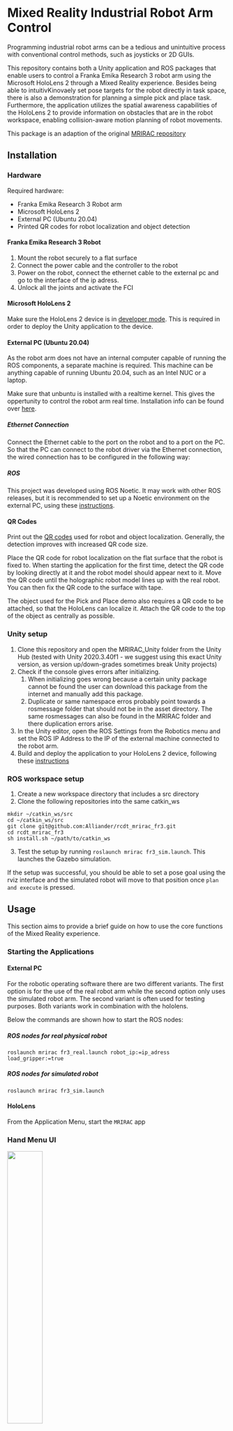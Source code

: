 # Mixed Reality Industrial Robot Arm Control

Programming industrial robot arms can be a tedious and unintuitive process with conventional control methods, such as joysticks or 2D GUIs.

This repository contains both a Unity application and ROS packages that enable users to control a Franka Emika Research 3 robot arm using the Microsoft HoloLens 2 through a Mixed Reality experience. Besides being able to intuitivKinovaely set pose targets for the robot directly in task space, there is also a demonstration for planning a simple pick and place task. Furthermore, the application utilizes the spatial awareness capabilities of the HoloLens 2 to provide information on obstacles that are in the robot workspace, enabling collision-aware motion planning of robot movements.

This package is an adaption of the original [MRIRAC repository](https://github.com/microsoft/mixed-reality-robot-arm-control-demo/tree/main)

## Installation
### Hardware
Required hardware:
* Franka Emika Research 3 Robot arm
* Microsoft HoloLens 2
* External PC (Ubuntu 20.04)
* Printed QR codes for robot localization and object detection

#### Franka Emika Research 3 Robot
1. Mount the robot securely to a flat surface
2. Connect the power cable and the controller to the robot
3. Power on the robot, connect the ethernet cable to the external pc and go to the interface of the ip adress.
4. Unlock all the joints and activate the FCI

#### Microsoft HoloLens 2
Make sure the HoloLens 2 device is in [developer mode](https://learn.microsoft.com/en-us/windows/mixed-reality/develop/advanced-concepts/using-visual-studio?tabs=hl2#enabling-developer-mode). This is required in order to deploy the Unity application to the device.

#### External PC (Ubuntu 20.04)
As the robot arm does not have an internal computer capable of running the ROS components, a separate machine is required. This machine can be anything capable of running Ubuntu 20.04, such as an Intel NUC or a laptop. 

Make sure that unbuntu is installed with a realtime kernel. This gives the oppertunity to control the robot arm real time. Installation info can be found over [here](https://frankaemika.github.io/docs/installation_linux.html).

##### Ethernet Connection
Connect the Ethernet cable to the port on the robot and to a port on the PC. So that the PC can connect to the robot driver via the Ethernet connection, the wired connection has to be configured in the following way:

##### ROS
This project was developed using ROS Noetic. It may work with other ROS releases, but it is recommended to set up a Noetic environment on the external PC, using these [instructions](http://wiki.ros.org/noetic/Installation/Ubuntu).

#### QR Codes
Print out the [QR codes](doc/images/qr_codes/) used for robot and object localization. Generally, the detection improves with increased QR code size.

Place the QR code for robot localization on the flat surface that the robot is fixed to. When starting the application for the first time, detect the QR code by looking directly at it and the robot model should appear next to it. Move the QR code until the holographic robot model lines up with the real robot. You can then fix the QR code to the surface with tape.

The object used for the Pick and Place demo also requires a QR code to be attached, so that the HoloLens can localize it. Attach the QR code to the top of the object as centrally as possible.

### Unity setup
1. Clone this repository and open the MRIRAC_Unity folder from the Unity Hub (tested with Unity 2020.3.40f1 - we suggest using this exact Unity version, as version up/down-grades sometimes break Unity projects)
2. Check if the console gives errors after initializing.
    1. When initializing goes wrong because a certain unity package cannot be found the user can download this package from the internet and manually add this package.
    2. Duplicate or same namespace erros probably point towards a rosmessage folder that should not be in the asset directory. The same rosmessages can also be found in the MRIRAC folder and there duplication errors arise.
3. In the Unity editor, open the ROS Settings from the Robotics menu and set the ROS IP Address to the IP of the external machine connected to the robot arm.
4. Build and deploy the application to your HoloLens 2 device, following these [instructions](https://learn.microsoft.com/en-us/windows/mixed-reality/develop/unity/build-and-deploy-to-hololens) 

### ROS workspace setup
1. Create a new workspace directory that includes a src directory
2. Clone the following repositories into the same catkin_ws

```
mkdir ~/catkin_ws/src
cd ~/catkin_ws/src
git clone git@github.com:Alliander/rcdt_mrirac_fr3.git
cd rcdt_mrirac_fr3
sh install.sh ~/path/to/catkin_ws
```

3. Test the setup by running `roslaunch mrirac fr3_sim.launch`. This launches the Gazebo simulation.
 
If the setup was successful, you should be able to set a pose goal using the rviz interface and the simulated robot will move to that position once `plan and execute` is pressed.

## Usage
This section aims to provide a brief guide on how to use the core functions of the Mixed Reality experience.

### Starting the Applications
#### External PC
For the robotic operating software there are two different variants. The first option is for the use of the real robot arm while the second option only uses the simulated robot arm. The second variant is often used for testing purposes. Both variants work in combination with the hololens.

Below the commands are shown how to start the ROS nodes:

##### ROS nodes for real physical robot
```
roslaunch mrirac fr3_real.launch robot_ip:=ip_adress load_gripper:=true
```

##### ROS nodes for simulated robot
```
roslaunch mrirac fr3_sim.launch
```

#### HoloLens
From the Application Menu, start the `MRIRAC` app

### Hand Menu UI
<img src="doc/images/MainMenu_UI.jpg" width=40% height=40%>

* **Home Arm**: Send arm to 'Home' position
* **Summon Target**: Summon pose target hologram
* **Trajectory Lines**: Toggle display of trajectory lines
* **Obstacles**: Open Collision Obstacle UI
* **Show Mesh**: Toggle display of spatial awareness mesh
* **Pick and Place**: Open Pick and Place UI
* **Plan**: Try to plan a feasible path to the goal
* **Execute**: Execute the planned path
* **Extra**: Open the extra options UI

### Collision Obstacle UI

<img src="doc/images/CollisionObstacles_UI.jpg" width=40% height=40%>

* **Sphere**: Instantiate a spherical hologram obstacle
* **Cube**: Instantiate a cubic hologram obstacle
* **Cylinder**: Instantiate a cylindrical hologram obstacle
* **Clear Obstacles**: Remove all obstacles from the planning scene
* **Toggle Spatial Obstacles**: Toggle transmission of spatial awareness mesh information

### Pick and Place UI

<img src="doc/images/PickAndPlace_UI.jpg" width=40% height=40%>

* **Plan Pick and Place**: Plan pick and place mission
* **Execute Pick and Place**: Execute planned pick and place mission
* **Reset**: Reset detection of pick target (removes added obstacle)

### Extra options UI

<img src="doc/images/Extra_UI.jpg" width=40% height=40%>

* **RRT**: Set the used planner to the RRT algorithm
* **RRT Connect**: Set the used planner to the RRT Connect algorithm
* **RRT Star**: Set the used planner to the RRT Star algorithm
* **Open gripper**: Open the grippers of the end-effector
* **Close gripper**: Close the grippers of the end-effector

## Credits
This project was developed as part of the Master Thesis for my (Koen Bessels) MSc. Robotics at the TU Delft. The project was supervised by Yke Bauke Eisema (Human Robot Interaction Lab, TU Delft) and Luc Nies (Research Center for Digital Technologies, Alliander).

# Trademark Notice
Trademarks This project may contain trademarks or logos for projects, products, or services. Authorized use of Microsoft trademarks or logos is subject to and must follow Microsoft’s Trademark & Brand Guidelines. Use of Microsoft trademarks or logos in modified versions of this project must not cause confusion or imply Microsoft sponsorship. Any use of third-party trademarks or logos are subject to those third-party’s policies.
